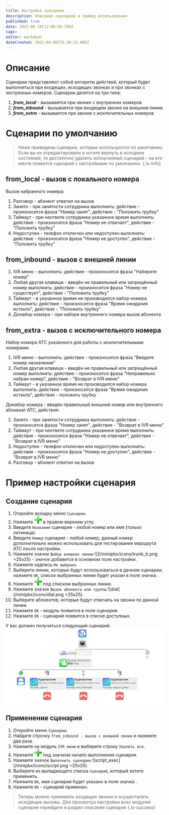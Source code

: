 ```yaml
---
title: Настройка сценариев
description: Описание сценариев и пример использования
published: true
date: 2022-06-16T12:08:50.795Z
tags: 
editor: markdown
dateCreated: 2021-04-06T15:38:15.805Z
---
```


# Описание
Сценарии представляют собой алгоритм действий, который будет выполняться при входящих, исходящих звонках и при звонках с экстренных номеров.
Сценарии делятся на три типа:
1. ***from_local*** - вызывается при звонке с внутренних номеров
2. ***from_inbound*** - вызывается при входящем звонке на внешнии линии
3. ***from_extra*** - вызывается при звонке с исключительных номеров

# Сценарии по умолчанию
> Ниже приведены сценарии, которые используются по умолчанию. Если вы их отредактировали и хотите вернуть в исходное состояние, то достаточно удалить испорченный сценарий - на его месте появится сценарий с настройками по умолчанию.
{.is-info}

## from_local - вызов с локального номера
Вызов набранного номера:
1. Разговор - абонент ответил на вызов
2. Занято - при занятости сотрудника выполнить: действие - произносится фраза "Номер занят", действие - "Положить трубку"
3. Таймаут - при неответе сотрудника указанное время выполнить: действие - произносится фраза "Номер не отвечает", действие - "Положить трубку"
4. Недоступен - телефон отключен или недоступен выполнить: действие - произносится фраза "Номер не доступен", действие - "Положить трубку"

## from_inbound - вызов с внешней линии
1. IVR меню - выполнить: действие - произносится фраза "Наберите номер"
2. Любая другая клавиша - введён не правильный или запрещённый номер выполнить: действие - произносится фраза "Номер не существует", действие - "Положить трубку"
3. Таймаут - в указанное время не производился набор номера выполнить: действие - произносится фраза "Время ожидания истекло", действие - "Положить трубку"
4. Донабор номера - при наборе внутреннего номера вызов абонента

## from_extra - вызов с исключительного номера
Набор номера АТС указанного для работы с исключительными номерами:
1. IVR меню - выполнить: действие - произносится фраза "Введите номер назначения"
2. Любая другая клавиша - введён не правильный или запрещённый номер выполнить: действие - произносится фраза "Неправильно набран номер", действие - "Возврат в IVR меню"
3. Таймаут - в указанное время не производился набор номера выполнить: действие - произносится фраза "Время ожидания истекло", действие - положить трубку

Донабор номера - введён правильный внешний номер или внутреннего абоненат АТС, действия:
1. Занято - при занятости сотрудника выполнить: действие - произносится фраза "Номер занят", действие - "Возврат в IVR меню"
2. Таймаут - при неответе сотрудника указанное время выполнить: действие - произносится фраза "Номер не отвечает", действие - "Возврат в IVR меню"
3. Недоступен - телефон отключен или недоступен выполнить: действие - произносится фраза "Номер не доступен", действие - "Возврат в IVR меню"
4. Разговор - абонент ответил на вызов

# Пример настройки сценария
## Создание сценария
1. Откройте вкладку меню ```Сценарии```.
2. Нажмите ![plus](/minipbx/icons/plus.png) в правом верхнем углу.
3. Введите ```Название``` сценария - любой номер или имя (только латиница).
4. Введите ```Номер``` сценария - любой номер, данный номер дополнительно можно использовать для тестирования маршрута АТС после настройки.
5. Нажмите значок ```Выбор внешних линии``` ![](/minipbx/icons/trunk_b.png =25x25) - значок добавится в основном поле настройки.
6. Нажмите надпись ```Не выбрано```.
7. Выберите линии, которые будут использоваться в данном сценарии, нажмите ```ОК```, список выбранных линии будет указан в поле значка .
8. Нажмите ![plus](/minipbx/icons/plus.png) под списком выбранных линии.
9. Нажмите значок ```Вызов абонента или группы``` ![dial](/minipbx/icons/dial.png =25x25).
10. Выберите абонентов, которые будут отвечать на звонки по данной линии.
11. Нажмите ```ОК``` - модуль появится в поле сценария.
12. Нажмите ```ОК``` - сценарий появится в списке доступных.

У вас должен получиться следующий сценарий:
![example_script.jpg](/minipbx/screenshots/example_script.jpg)

## Применение сценария
1. Откройте меню ```Сценарии```.
2. Найдите строчку ```from_inbound - вызов с внешней линии``` и нажмите два раза.
3. Нажмите на модуль ```IVR меню``` и выберите строку ```Удалить все```.
4. Нажмите ![plus](/minipbx/icons/plus.png) под значком начало выполнения сценария.
5. Нажмите значок ```Выполнить сценарии``` ![script_exec](/minipbx/icons/script.png =25x25).
6. Выберите из выпадающего списка ```Сценарий```, который хотите применить.
7. Нажмите ```ОК```, имя сценария будет указано в поле значка .
8. Нажмите ```ОК``` - сценарий применен.

> Теперь можно принимать входящие звонки и осуществлять исходящие вызовы. Для просмотра настройки всех модулей сценария перейдите в раздел описание сценария {.is-success}